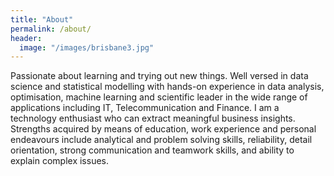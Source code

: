 ```yaml
---
title: "About"
permalink: /about/
header:
  image: "/images/brisbane3.jpg"
---
```


Passionate about learning and trying out new things. Well versed in data science
and   statistical  modelling   with  hands-on  experience   in  data   analysis,
optimisation,  machine  learning  and  scientific leader in the  wide  range  of
applications  including  IT,  Telecommunication and Finance. I am  a  technology
enthusiast  who can extract meaningful business insights. Strengths acquired  by
means  of education, work experience and personal endeavours include  analytical
and   problem   solving   skills,  reliability,   detail   orientation,   strong
communication and teamwork skills, and ability to explain complex issues.
